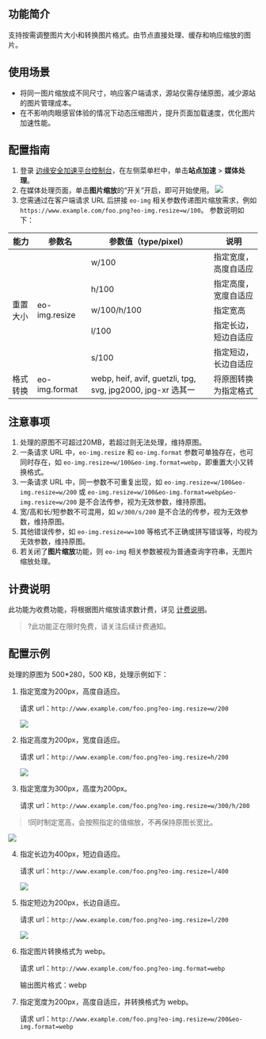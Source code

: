 ## 功能简介

支持按需调整图片大小和转换图片格式。由节点直接处理、缓存和响应缩放的图片。

## 使用场景

- 将同一图片缩放成不同尺寸，响应客户端请求，源站仅需存储原图，减少源站的图片管理成本。
- 在不影响肉眼感官体验的情况下动态压缩图片，提升页面加载速度，优化图片加速性能。

## 配置指南

1. 登录 [边缘安全加速平台控制台](https://console.cloud.tencent.com/edgeone)，在左侧菜单栏中，单击**站点加速** > **媒体处理**。
2. 在媒体处理页面，单击**图片缩放**的“开关”开启，即可开始使用。
   ![](https://qcloudimg.tencent-cloud.cn/raw/911455a0868743339375a6f6724466aa.png)
3. 您需通过在客户端请求 URL 后拼接 `eo-img` 相关参数传递图片缩放需求，例如 `https://www.example.com/foo.png?eo-img.resize=w/100`。
   参数说明如下：
<table>
<thead>
<tr>
<th>能力</th>
<th>参数名</th>
<th>参数值（type/pixel）</th>
<th>说明</th>
</tr>
</thead>
<tbody><tr>
<td rowspan=5>重置大小</td>
<td rowspan=5>eo-img.resize</td>
<td>w/100</td>
<td>指定宽度，高度自适应</td>
</tr>
<tr>
<td>h/100</td>
<td>指定高度，宽度自适应</td>
</tr>
<tr>
<td>w/100/h/100</td>
<td>指定宽高</td>
</tr>
<tr>
<td>l/100</td>
<td>指定长边，短边自适应</td>
</tr>
<tr>
<td>s/100</td>
<td>指定短边，长边自适应</td>
</tr>
<tr>
<td>格式转换</td>
<td>eo-img.format</td>
<td>webp, heif, avif, guetzli, tpg, svg, jpg2000, jpg-xr 选其一</td>
<td>将原图转换为指定格式</td>
</tr>
</tbody></table>

## 注意事项
1. 处理的原图不可超过20MB，若超过则无法处理，维持原图。
2. 一条请求 URL 中，`eo-img.resize` 和 `eo-img.format` 参数可单独存在，也可同时存在，如 `eo-img.resize=w/100&eo-img.format=webp`，即重置大小又转换格式。
3. 一条请求 URL 中，同一参数不可重复出现，如 `eo-img.resize=w/100&eo-img.resize=w/200` 或 `eo-img.resize=w/100&eo-img.format=webp&eo-img.resize=w/200` 是不合法传参，视为无效参数，维持原图。
4. 宽/高和长/短参数不可混用，如 `w/300/s/200` 是不合法的传参，视为无效参数，维持原图。
5. 其他错误传参，如 `eo-img.resize=w=100` 等格式不正确或拼写错误等，均视为无效参数，维持原图。
6. 若关闭了**图片缩放**功能，则 `eo-img` 相关参数被视为普通查询字符串，无图片缩放处理。


## 计费说明
此功能为收费功能，将根据图片缩放请求数计费，详见 [计费说明](https://cloud.tencent.com/document/product/1552/77380)。

>?此功能正在限时免费，请关注后续计费通知。

## 配置示例

处理的原图为 500*280，500 KB，处理示例如下：

1. 指定宽度为200px，高度自适应。

   请求 url：`http://www.example.com/foo.png?eo-img.resize=w/200`

   ![](https://qcloudimg.tencent-cloud.cn/raw/fa35c9161cfcf7fd65fe164af13bdd38.png)

2. 指定高度为200px，宽度自适应。

   请求 url：`http://www.example.com/foo.png?eo-img.resize=h/200`

   ![](https://qcloudimg.tencent-cloud.cn/raw/f6c6cd2773c032705e4958d5c251754a.png)

3. 指定宽度为300px，高度为200px。

   请求 url：`http://www.example.com/foo.png?eo-img.resize=w/300/h/200`
  >!同时制定宽高，会按照指定的值缩放，不再保持原图长宽比。
  >
   ![](https://qcloudimg.tencent-cloud.cn/raw/6e3c142b4e878d1fa912d2839765f6a3.png)

4. 指定长边为400px，短边自适应。

   请求 url：`http://www.example.com/foo.png?eo-img.resize=l/400`

   ![](https://qcloudimg.tencent-cloud.cn/raw/18cffd11fd3b4ce051c90b84e0c1ea17.png)

5. 指定短边为200px，长边自适应。

   请求 url：`http://www.example.com/foo.png?eo-img.resize=l/200`

   ![](https://qcloudimg.tencent-cloud.cn/raw/e33ae53276eb9d611e9cd6633bdf71bb.png)

6. 指定图片转换格式为 webp。

   请求 url：`http://www.example.com/foo.png?eo-img.format=webp`

   输出图片格式：webp

7. 指定宽度为200px，高度自适应，并转换格式为 webp。

   请求 url：`http://www.example.com/foo.png?eo-img.resize=w/200&eo-img.format=webp`

